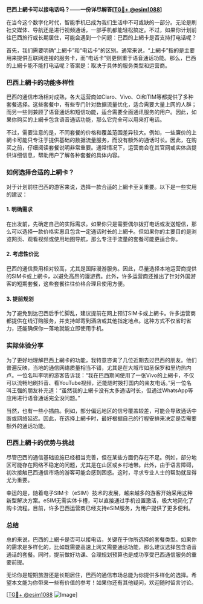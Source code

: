 **巴西上網卡可以接电话吗？——一份详尽解答[[TG💪+ @esim1088](https://t.me/s/esim1088)]**

在当今这个数字化时代，智能手机已成为我们生活中不可或缺的一部分。无论是刷社交媒体、导航还是进行视频通话，一部手机都能轻松搞定。不过，如果你计划前往巴西旅行或长期居住，可能会遇到一个问题：巴西的上網卡是否支持打电话呢？

首先，我们需要明确“上網卡”和“电话卡”的区别。通常来说，“上網卡”指的是主要用来提供互联网连接的服务卡，而“电话卡”则更侧重于语音通话功能。那么，巴西的上網卡能不能打电话呢？答案是：取决于具体的服务类型和运营商。

### 巴西上網卡的功能多样性

巴西的通信市场相对成熟，各大运营商如Claro、Vivo、Oi和TIM等都提供了多种套餐选择。这些套餐中，有些专门针对数据流量优化，适合需要大量上网的人群；而另一些则兼顾了语音通话和短信功能，适合需要全面通讯服务的用户。因此，如果你购买的上網卡包含语音通话功能，那么它完全可以用来打电话。

不过，需要注意的是，不同套餐的价格和覆盖范围差异较大。例如，一些廉价的上網卡可能只专注于提供基础的数据流量服务，而没有额外的通话时长。因此，在购买之前，仔细阅读套餐说明非常重要。通常情况下，运营商会在其官网或实体店提供详细信息，帮助用户了解各种套餐的具体内容。

### 如何选择合适的上網卡？

对于计划前往巴西的游客来说，选择一款合适的上網卡至关重要。以下是一些实用的建议：

#### 1. **明确需求**
在出发前，先确定自己的实际需求。如果你只是需要偶尔拨打电话或发送短信，那么可以选择一款价格实惠且包含一定通话时长的上網卡。但如果你的主要目的是浏览网页、观看视频或使用地图导航，那么专注于流量的套餐可能更适合你。

#### 2. **考虑性价比**
巴西的通信费用相对较高，尤其是国际漫游服务。因此，尽量选择本地运营商提供的SIM卡或上網卡，以避免高昂的漫游费。此外，许多运营商还推出了针对外国游客的短期套餐，这些套餐往往价格合理且使用方便。

#### 3. **提前规划**
为了避免到达巴西后手忙脚乱，建议提前在网上预订SIM卡或上網卡。许多运营商都提供在线订购服务，并支持邮寄到酒店或其他指定地点。这种方式不仅省时省力，还能确保你一落地就能立即使用手机。

### 实际体验分享

为了更好地理解巴西上網卡的功能，我特意咨询了几位近期去过巴西的朋友。他们普遍反映，当地的通信网络质量相当不错，尤其是在大城市如圣保罗和里约热内卢。一位名叫李明的游客告诉我：“我在巴西期间使用了一张Vivo的上網卡，不仅可以流畅地刷抖音、看YouTube视频，还能随时拨打国内的亲友电话。”另一位名叫王强的朋友补充道：“虽然我的上網卡没有太多通话时长，但通过WhatsApp等应用进行语音通话完全没问题。”

当然，也有一些小插曲。例如，部分偏远地区的信号覆盖较差，可能会导致通话中断或网络延迟。因此，在选择上網卡时，最好根据自己的行程安排来决定是否需要额外的通话功能。

### 巴西上網卡的优势与挑战

尽管巴西的通信基础设施已经相当完善，但在某些方面仍存在不足。例如，部分地区可能存在网络不稳定的问题，尤其是在山区或乡村地带。此外，由于语言障碍，初次接触巴西通信市场的游客可能会感到困惑。这时，寻求专业人士的帮助就显得尤为重要。

幸运的是，随着电子SIM卡（eSIM）技术的发展，越来越多的游客开始采用这种新型解决方案。eSIM无需实体卡槽，可以直接通过手机设置激活，极大地简化了购卡流程。目前，许多巴西运营商已经支持eSIM服务，为用户提供了更多便利。

### 总结

总的来说，巴西的上網卡是否可以接电话，关键在于你所选择的套餐类型。如果你的需求是多样化的，比如既需要高速上网又需要通话功能，那么建议选择包含语音通话的套餐。同时，提前做好功课、合理规划预算也是成功享受巴西通信服务的重要前提。

无论你是短期旅游还是长期居住，巴西的通信市场总能为你提供多样化的选择。希望本文能为你带来一些有价值的参考！如果你还有其他疑问，欢迎随时留言讨论。

[[TG💪+ @esim1088](https://t.me/s/esim1088) ![Image](https://i.postimg.cc/4NQfJmqS/Snipaste-2025-05-13-00-14-12.png)]